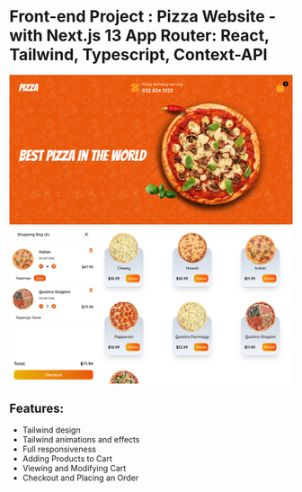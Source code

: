 # Front-end Project : Pizza Website - with Next.js 13 App Router: React, Tailwind, Typescript, Context-API

![Pizza website](/pizza1.png)
![Pizza website](/pizza2.png)

## Features:

- Tailwind design
- Tailwind animations and effects
- Full responsiveness
- Adding Products to Cart
- Viewing and Modifying Cart
- Checkout and Placing an Order
